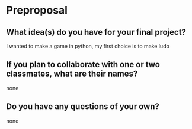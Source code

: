 # Preproposal

## What idea(s) do you have for your final project?

I wanted to make a game in python, my first choice is to make ludo

## If you plan to collaborate with one or two classmates, what are their names?

none

## Do you have any questions of your own?

none
